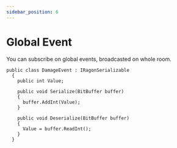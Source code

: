 ```yaml
---
sidebar_position: 6
---
```


# Global Event

You can subscribe on global events, broadcasted on whole room.

```
public class DamageEvent : IRagonSerializable
  {
    public int Value;

    public void Serialize(BitBuffer buffer)
    {
      buffer.AddInt(Value);
    }

    public void Deserialize(BitBuffer buffer)
    {
      Value = buffer.ReadInt();
    }
  }
```